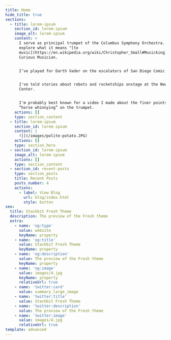 ```yaml
---
title: Home
hide_title: true
sections:
  - title: lorem-ipsum
    section_id: lorem-ipsum
    image_alt: lorem-ipsum
    content: >
      I serve as principal trumpet of the Columbus Symphony Orchestra. I also
      explore what it means "[to
      music](https://en.wikipedia.org/wiki/Christopher_Small#Musicking)" on The
      Curious Musician.


      I’ve played for Darth Vader on the escalators of San Diego Comic Con.


      I've told stories about robots and rocketships onstage at the New World
      Center.


      I'm probably best known for a video I made about the finer points of
      “horse whinnying” on the trumpet.
    actions: []
    type: section_content
  - title: lorem-ipsum
    section_id: lorem-ipsum
    content: |
      ![](/images/polite-potato.JPG)
    actions: []
    type: section_hero
  - section_id: lorem-ipsum
    image_alt: lorem-ipsum
    actions: []
    type: section_content
  - section_id: recent-posts
    type: section_posts
    title: Recent Posts
    posts_number: 4
    actions:
      - label: View Blog
        url: blog/index.html
        style: button
seo:
  title: Stackbit Fresh Theme
  description: The preview of the Fresh theme
  extra:
    - name: 'og:type'
      value: website
      keyName: property
    - name: 'og:title'
      value: Stackbit Fresh Theme
      keyName: property
    - name: 'og:description'
      value: The preview of the Fresh theme
      keyName: property
    - name: 'og:image'
      value: images/4.jpg
      keyName: property
      relativeUrl: true
    - name: 'twitter:card'
      value: summary_large_image
    - name: 'twitter:title'
      value: Stackbit Fresh Theme
    - name: 'twitter:description'
      value: The preview of the Fresh theme
    - name: 'twitter:image'
      value: images/4.jpg
      relativeUrl: true
template: advanced
---
```

